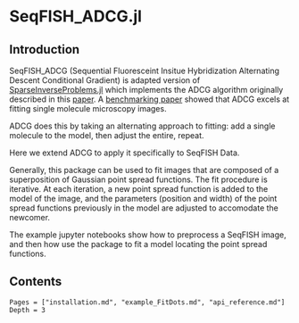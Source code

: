 # SeqFISH_ADCG.jl

## Introduction

SeqFISH_ADCG (Sequential Fluoresceint Insitue Hybridization Alternating Descent Conditional Gradient) is adapted version of [SparseInverseProblems.jl](https://github.com/nboyd/SparseInverseProblems.jl) which implements the ADCG algorithm originally described in this [paper](https://doi.org/10.1137/15M1035793). A [benchmarking paper](https://doi.org/10.1038/s41592-019-0364-4) showed that ADCG excels at fitting single molecule microscopy images.

ADCG does this by taking an alternating approach to fitting: add a single molecule to the model, then adjust the entire, repeat.

Here we extend ADCG to apply it specifically to SeqFISH Data. 

Generally, this package can be used to fit images that are composed of a superposition of Gaussian point spread functions. The fit procedure is iterative. At each iteration, a new point spread function is added to the model of the image, and the parameters (position and width) of the point spread functions previously in the model are adjusted to accomodate the newcomer.

The example jupyter notebooks show how to preprocess a SeqFISH image, and then how use the package to fit a model locating the point spread functions.


## Contents
```@contents
Pages = ["installation.md", "example_FitDots.md", "api_reference.md"]
Depth = 3
```